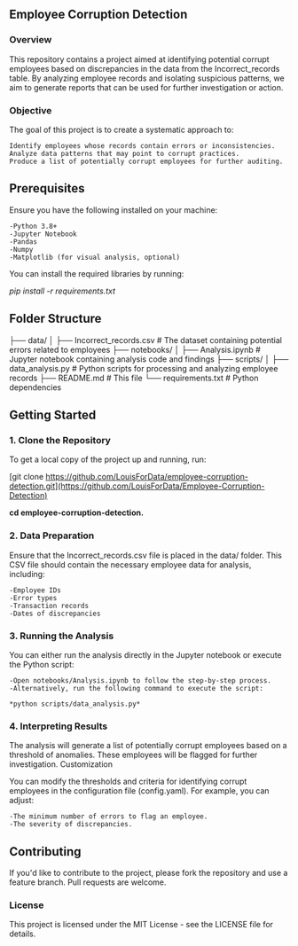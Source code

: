 ## Employee Corruption Detection
### Overview

This repository contains a project aimed at identifying potential corrupt employees based on discrepancies in the data from the Incorrect_records table. By analyzing employee records and isolating suspicious patterns, we aim to generate reports that can be used for further investigation or action.

### Objective

The goal of this project is to create a systematic approach to:

    Identify employees whose records contain errors or inconsistencies.
    Analyze data patterns that may point to corrupt practices.
    Produce a list of potentially corrupt employees for further auditing.

## Prerequisites

Ensure you have the following installed on your machine:

    -Python 3.8+
    -Jupyter Notebook
    -Pandas
    -Numpy
    -Matplotlib (for visual analysis, optional)

You can install the required libraries by running:

*pip install -r requirements.txt*

## Folder Structure

├── data/
│   ├── Incorrect_records.csv           # The dataset containing potential errors related to employees
├── notebooks/
│   ├── Analysis.ipynb                  # Jupyter notebook containing analysis code and findings
├── scripts/
│   ├── data_analysis.py                # Python scripts for processing and analyzing employee records
├── README.md                           # This file
└── requirements.txt                    # Python dependencies

## Getting Started

### 1. Clone the Repository

To get a local copy of the project up and running, run:

[git clone https://github.com/LouisForData/employee-corruption-detection.git](https://github.com/LouisForData/Employee-Corruption-Detection)

**cd employee-corruption-detection.**

### 2. Data Preparation

Ensure that the Incorrect_records.csv file is placed in the data/ folder. This CSV file should contain the necessary employee data for analysis, including:

    -Employee IDs
    -Error types
    -Transaction records
    -Dates of discrepancies

### 3. Running the Analysis

You can either run the analysis directly in the Jupyter notebook or execute the Python script:

    -Open notebooks/Analysis.ipynb to follow the step-by-step process.
    -Alternatively, run the following command to execute the script:

    *python scripts/data_analysis.py*

### 4. Interpreting Results

The analysis will generate a list of potentially corrupt employees based on a threshold of anomalies. These employees will be flagged for further investigation.
Customization

You can modify the thresholds and criteria for identifying corrupt employees in the configuration file (config.yaml). For example, you can adjust:

    -The minimum number of errors to flag an employee.
    -The severity of discrepancies.

## Contributing

If you'd like to contribute to the project, please fork the repository and use a feature branch. Pull requests are welcome.

### License

This project is licensed under the MIT License - see the LICENSE file for details.

